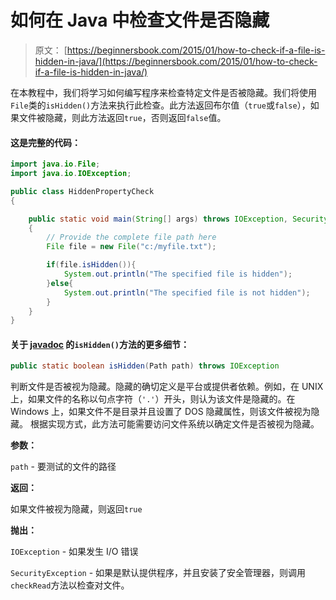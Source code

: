 # 如何在 Java 中检查文件是否隐藏

> 原文： [https://beginnersbook.com/2015/01/how-to-check-if-a-file-is-hidden-in-java/](https://beginnersbook.com/2015/01/how-to-check-if-a-file-is-hidden-in-java/)

在本教程中，我们将学习如何编写程序来检查特定文件是否被隐藏。我们将使用`File`类的`isHidden()`方法来执行此检查。此方法返回布尔值（`true`或`false`），如果文件被隐藏，则此方法返回`true`，否则返回`false`值。

#### 这是完整的代码：

```java
import java.io.File;
import java.io.IOException;

public class HiddenPropertyCheck
{

    public static void main(String[] args) throws IOException, SecurityException
    {	
    	// Provide the complete file path here
    	File file = new File("c:/myfile.txt");

    	if(file.isHidden()){
    		System.out.println("The specified file is hidden");
    	}else{
    		System.out.println("The specified file is not hidden");
    	}
    }
}

```

#### 关于 [javadoc](https://docs.oracle.com/javase/7/docs/api/java/nio/file/Files.html) 的`isHidden()`方法的更多细节：

```java
public static boolean isHidden(Path path) throws IOException
```

判断文件是否被视为隐藏。隐藏的确切定义是平台或提供者依赖。例如，在 UNIX 上，如果文件的名称以句点字符（`'.'`）开头，则认为该文件是隐藏的。在 Windows 上，如果文件不是目录并且设置了 DOS 隐藏属性，则该文件被视为隐藏。
根据实现方式，此方法可能需要访问文件系统以确定文件是否被视为隐藏。

**参数：**

`path` - 要测试的文件的路径

**返回：**

如果文件被视为隐藏，则返回`true`

**抛出：**

`IOException` - 如果发生 I/O 错误

`SecurityException` - 如果是默认提供程序，并且安装了安全管理器，则调用`checkRead`方法以检查对文件。